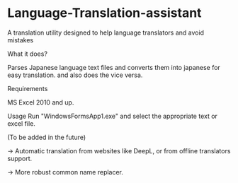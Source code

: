 # Language-Translation-assistant
A translation utility designed to help language translators and avoid mistakes

What it does?

Parses Japanese language text files and converts them into japanese for easy translation.
and also does the vice versa.

Requirements

MS Excel 2010 and up.

Usage
Run "WindowsFormsApp1.exe" and select the appropriate text or excel file.

(To be added in the future)

-> Automatic translation from websites like DeepL, or from offline translators support.

-> More robust common name replacer.

